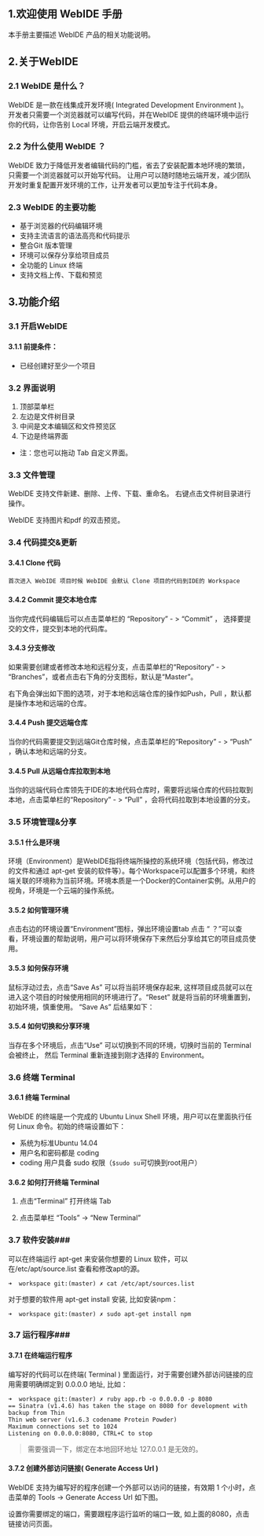 1.欢迎使用 WebIDE 手册 
-----
本手册主要描述 WebIDE 产品的相关功能说明。


2.关于WebIDE
--------

### 2.1 WebIDE 是什么？ ###

WebIDE 是一款在线集成开发环境( Integrated Development Environment )。
开发者只需要一个浏览器就可以编写代码，并在WebIDE 提供的终端环境中运行你的代码，让你告别 Local 环境，开启云端开发模式。


### 2.2 为什么使用 WebIDE ？ ###

WebIDE 致力于降低开发者编辑代码的门槛，省去了安装配置本地环境的繁琐，只需要一个浏览器就可以开始写代码。
让用户可以随时随地云端开发，减少团队开发时重复配置开发环境的工作，让开发者可以更加专注于代码本身。


### 2.3 WebIDE 的主要功能 ###

 - 基于浏览器的代码编辑环境
 - 支持主流语言的语法高亮和代码提示
 - 整合Git 版本管理
 - 环境可以保存分享给项目成员
 - 全功能的 Linux 终端
 - 支持文档上传、下载和预览



3.功能介绍
--------

### 3.1 开启WebIDE

#### 3.1.1 前提条件：
 -  已经创建好至少一个项目
 

### 3.2 界面说明 ###

1. 顶部菜单栏
2. 左边是文件树目录
3. 中间是文本编辑区和文件预览区
4. 下边是终端界面

 - 注：您也可以拖动 Tab 自定义界面。

### 3.3  文件管理
WebIDE 支持文件新建、删除、上传、下载、重命名。 右键点击文件树目录进行操作。

WebIDE 支持图片和pdf 的双击预览。

### 3.4 代码提交&更新 ###
    
#### 3.4.1 Clone 代码

    首次进入 WebIDE 项目时候 WebIDE 会默认 Clone 项目的代码到IDE的 Workspace
    
#### 3.4.2 Commit 提交本地仓库
 
当你完成代码编辑后可以点击菜单栏的 “Repository” - > “Commit” ， 选择要提交的文件，提交到本地的代码库。

#### 3.4.3 分支修改

如果需要创建或者修改本地和远程分支，点击菜单栏的“Repository” - > “Branches”，或者点击右下角的分支图标，默认是“Master”。

右下角会弹出如下图的选项，对于本地和远端仓库的操作如Push，Pull ，默认都是操作本地和远端的仓库。

#### 3.4.4 Push 提交远端仓库

当你的代码需要提交到远端Git仓库时候，点击菜单栏的“Repository” - > “Push” ，确认本地和远端的分支。

#### 3.4.5 Pull 从远端仓库拉取到本地

当你的远端代码仓库领先于IDE的本地代码仓库时，需要将远端仓库的代码拉取到本地，点击菜单栏的“Repository” - > “Pull” ，会将代码拉取到本地设置的分支。


### 3.5 环境管理&分享 ###

#### 3.5.1 什么是环境 ###

环境（Environment）是WebIDE指将终端所操控的系统环境（包括代码，修改过的文件和通过 apt-get 安装的软件等）。每个Workspace可以配置多个环境，和终端关联的环境称为当前环境。环境本质是一个Docker的Container实例。从用户的视角，环境是一个云端的操作系统。

#### 3.5.2 如何管理环境 ###

点击右边的环境设置“Environment”图标，弹出环境设置tab
点击 “ ？”可以查看，环境设置的帮助说明，用户可以将环境保存下来然后分享给其它的项目成员使用。

#### 3.5.3 如何保存环境 ###
鼠标浮动过去，点击“Save As” 可以将当前环境保存起来, 这样项目成员就可以在进入这个项目的时候使用相同的环境进行了。“Reset” 就是将当前的环境重置到，初始环境，慎重使用。 
“Save As” 后结果如下：


#### 3.5.4 如何切换和分享环境 

当存在多个环境后，点击“Use” 可以切换到不同的环境，切换时当前的 Terminal 会被终止， 然后 Terminal 重新连接到刚才选择的 Environment。

### 3.6 终端 Terminal ###

#### 3.6.1 终端 Terminal 

WebIDE 的终端是一个完成的 Ubuntu Linux Shell 环境，用户可以在里面执行任何 Linux 命令。初始的终端设置如下：

 - 系统为标准Ubuntu 14.04
 - 用户名和密码都是 coding
 - coding 用户具备 sudo 权限（`$sudo su`可切换到root用户）

#### 3.6.2 如何打开终端 Terminal
 
1. 点击“Terminal” 打开终端 Tab 
  
2. 点击菜单栏 “Tools” -> “New Terminal”


### 3.7 软件安装###

可以在终端运行 apt-get 来安装你想要的 Linux 软件，可以在/etc/apt/source.list 查看和修改apt的源。

    ➜  workspace git:(master) ✗ cat /etc/apt/sources.list  

对于想要的软件用 apt-get install 安装, 比如安装npm：

    ➜  workspace git:(master) ✗ sudo apt-get install npm    

  
### 3.7 运行程序###

#### 3.7.1 在终端运行程序

编写好的代码可以在终端( Terminal ) 里面运行，对于需要创建外部访问链接的应用需要明确绑定到 0.0.0.0 地址, 比如：

    ➜  workspace git:(master) ✗ ruby app.rb -o 0.0.0.0 -p 8080                                                                                            
    == Sinatra (v1.4.6) has taken the stage on 8080 for development with backup from Thin                                                                 
    Thin web server (v1.6.3 codename Protein Powder)                                                                                                      
    Maximum connections set to 1024                                                                                                                       
    Listening on 0.0.0.0:8080, CTRL+C to stop        

>需要强调一下，绑定在本地回环地址 127.0.0.1 是无效的。


#### 3.7.2 创建外部访问链接( Generate Access Url )

WebIDE 支持为编写好的程序创建一个外部可以访问的链接，有效期 1 个小时，点击菜单的 Tools -> Generate Access Url 如下图。

设置你需要绑定的端口，需要跟程序运行监听的端口一致, 如上面的8080，点击链接访问页面。
                                        